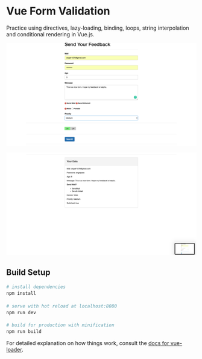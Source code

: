 # Vue Form Validation

Practice using directives, lazy-loading, binding, loops, string interpolation and conditional rendering in Vue.js.

![Settings Window](./src/assets/form.png)

![Settings Window](./src/assets/feedback.png)

## Build Setup

```bash
# install dependencies
npm install

# serve with hot reload at localhost:8080
npm run dev

# build for production with minification
npm run build
```

For detailed explanation on how things work, consult the [docs for vue-loader](http://vuejs.github.io/vue-loader).
